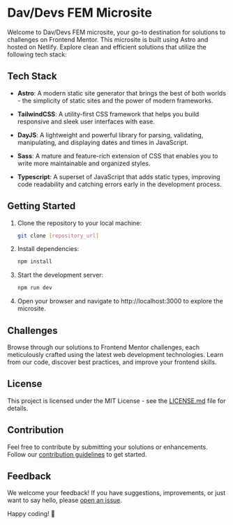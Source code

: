 # Dav/Devs FEM Microsite

Welcome to Dav/Devs FEM microsite, your go-to destination for solutions to challenges on Frontend Mentor. This microsite is built using Astro and hosted on Netlify. Explore clean and efficient solutions that utilize the following tech stack:

## Tech Stack

- **Astro**: A modern static site generator that brings the best of both worlds - the simplicity of static sites and the power of modern frameworks.

- **TailwindCSS**: A utility-first CSS framework that helps you build responsive and sleek user interfaces with ease.

- **DayJS**: A lightweight and powerful library for parsing, validating, manipulating, and displaying dates and times in JavaScript.

- **Sass**: A mature and feature-rich extension of CSS that enables you to write more maintainable and organized styles.

- **Typescript**: A superset of JavaScript that adds static types, improving code readability and catching errors early in the development process.

## Getting Started

1. Clone the repository to your local machine:

   ```bash
   git clone [repository_url]
   ```

1. Install dependencies:

   ```bash
   npm install
   ```

1. Start the development server:

   ```bash
   npm run dev
   ```

1. Open your browser and navigate to http://localhost:3000 to explore the microsite.

## Challenges

Browse through our solutions to Frontend Mentor challenges, each meticulously crafted using the latest web development technologies. Learn from our code, discover best practices, and improve your frontend skills.

## License

This project is licensed under the MIT License - see the [LICENSE.md](https://github.com/davinaleong/proj-dav-fem-2024/blob/main/LICENSE.md) file for details.

## Contribution

Feel free to contribute by submitting your solutions or enhancements. Follow our [contribution guidelines](https://chat.openai.com/c/CONTRIBUTING.md) to get started.

## Feedback

We welcome your feedback! If you have suggestions, improvements, or just want to say hello, please [open an issue](https://github.com/davinaleong/proj-dav-fem-2024/issues).

Happy coding! 🚀
